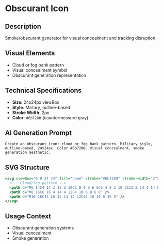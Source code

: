 # Obscurant Icon

## Description

Smoke/obscurant generator for visual concealment and tracking disruption.

## Visual Elements

- Cloud or fog bank pattern
- Visual concealment symbol
- Obscurant generation representation

## Technical Specifications

- **Size**: 24x24px viewBox
- **Style**: Military, outline-based
- **Stroke Width**: 2px
- **Color**: `#6b7280` (countermeasure gray)

## AI Generation Prompt

```
Create an obscurant icon: cloud or fog bank pattern. Military style, outline-based, 24x24px. Color #6b7280. Visual concealment, smoke generation aesthetic.
```

## SVG Structure

```svg
<svg viewBox="0 0 24 24" fill="none" stroke="#6b7280" stroke-width="2">
  <!-- Cloud/fog pattern -->
  <path d="M6 14C4 14 2 12 2 10C2 8 4 6 6 6C6 4 8 2 10 2C12 2 14 4 14 6C16 6 18 8 18 10C18 12 16 14 14 14L6 14Z" />
  <path d="M8 16C6 16 4 14 4 12C4 10 6 8 8 8" />
  <path d="M16 16C14 16 12 14 12 12C12 10 14 8 16 8" />
</svg>
```

## Usage Context

- Obscurant generation systems
- Visual concealment
- Smoke generation
